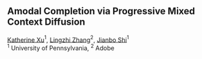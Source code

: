 ## Amodal Completion via Progressive Mixed Context Diffusion

[Katherine Xu](https://k8xu.github.io)$^{1}$, [Lingzhi Zhang](https://owenzlz.github.io)$^{2}$, [Jianbo Shi](https://www.cis.upenn.edu/~jshi)$^1$<br>
$^1$ University of Pennsylvania, $^2$ Adobe

